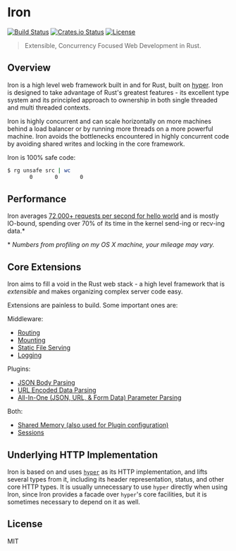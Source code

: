 # Iron

[![Build Status](https://secure.travis-ci.org/iron/iron.svg?branch=master)](https://travis-ci.org/iron/iron)
[![Crates.io Status](http://meritbadge.herokuapp.com/iron)](https://crates.io/crates/iron)
[![License](https://img.shields.io/badge/license-MIT-blue.svg)](https://raw.githubusercontent.com/iron/iron/master/LICENSE)

> Extensible, Concurrency Focused Web Development in Rust.

## Overview

Iron is a high level web framework built in and for Rust, built on
[hyper](https://github.com/hyperium/hyper). Iron is designed to take advantage
of Rust's greatest features - its excellent type system and its principled
approach to ownership in both single threaded and multi threaded contexts.

Iron is highly concurrent and can scale horizontally on more machines behind a
load balancer or by running more threads on a more powerful machine. Iron
avoids the bottlenecks encountered in highly concurrent code by avoiding shared
writes and locking in the core framework.

Iron is 100% safe code:

```sh
$ rg unsafe src | wc
       0       0       0
```

## Performance

Iron averages [72,000+ requests per second for hello world](https://github.com/iron/iron/wiki/How-to-Benchmark-hello.rs-Example)
and is mostly IO-bound, spending over 70% of its time in the kernel send-ing or
recv-ing data.\*

\* _Numbers from profiling on my OS X machine, your mileage may vary._

## Core Extensions

Iron aims to fill a void in the Rust web stack - a high level framework that is
_extensible_ and makes organizing complex server code easy.

Extensions are painless to build. Some important ones are:

Middleware:

- [Routing](https://github.com/iron/router)
- [Mounting](https://github.com/iron/mount)
- [Static File Serving](https://github.com/iron/staticfile)
- [Logging](https://github.com/iron/logger)

Plugins:

- [JSON Body Parsing](https://github.com/iron/body-parser)
- [URL Encoded Data Parsing](https://github.com/iron/urlencoded)
- [All-In-One (JSON, URL, & Form Data) Parameter Parsing](https://github.com/iron/params)

Both:

- [Shared Memory (also used for Plugin configuration)](https://github.com/iron/persistent)
- [Sessions](https://github.com/iron/iron-sessionstorage)

## Underlying HTTP Implementation

Iron is based on and uses [`hyper`](https://github.com/hyperium/hyper) as its
HTTP implementation, and lifts several types from it, including its header
representation, status, and other core HTTP types. It is usually unnecessary to
use `hyper` directly when using Iron, since Iron provides a facade over
`hyper`'s core facilities, but it is sometimes necessary to depend on it as
well.



## License

MIT
